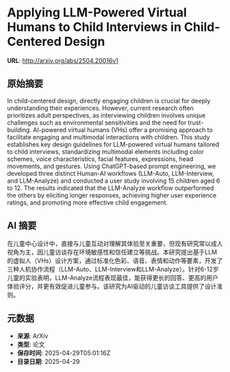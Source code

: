 # Applying LLM-Powered Virtual Humans to Child Interviews in Child-Centered Design

**URL**: http://arxiv.org/abs/2504.20016v1

## 原始摘要

In child-centered design, directly engaging children is crucial for deeply
understanding their experiences. However, current research often prioritizes
adult perspectives, as interviewing children involves unique challenges such as
environmental sensitivities and the need for trust-building. AI-powered virtual
humans (VHs) offer a promising approach to facilitate engaging and multimodal
interactions with children. This study establishes key design guidelines for
LLM-powered virtual humans tailored to child interviews, standardizing
multimodal elements including color schemes, voice characteristics, facial
features, expressions, head movements, and gestures. Using ChatGPT-based prompt
engineering, we developed three distinct Human-AI workflows (LLM-Auto,
LLM-Interview, and LLM-Analyze) and conducted a user study involving 15
children aged 6 to 12. The results indicated that the LLM-Analyze workflow
outperformed the others by eliciting longer responses, achieving higher user
experience ratings, and promoting more effective child engagement.


## AI 摘要

在儿童中心设计中，直接与儿童互动对理解其体验至关重要，但现有研究常以成人视角为主，因儿童访谈存在环境敏感性和信任建立等挑战。本研究提出基于LLM的虚拟人（VHs）设计方案，通过标准化色彩、语音、表情和动作等要素，开发了三种人机协作流程（LLM-Auto、LLM-Interview和LLM-Analyze）。针对6-12岁儿童的实验表明，LLM-Analyze流程表现最佳，能获得更长的回答、更高的用户体验评分，并更有效促进儿童参与。该研究为AI驱动的儿童访谈工具提供了设计准则。

## 元数据

- **来源**: ArXiv
- **类型**: 论文
- **保存时间**: 2025-04-29T05:01:16Z
- **目录日期**: 2025-04-29
